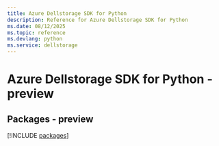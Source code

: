 ```yaml
---
title: Azure Dellstorage SDK for Python
description: Reference for Azure Dellstorage SDK for Python
ms.date: 08/12/2025
ms.topic: reference
ms.devlang: python
ms.service: dellstorage
---
```

# Azure Dellstorage SDK for Python - preview
## Packages - preview
[!INCLUDE [packages](dellstorage-index.md)]
